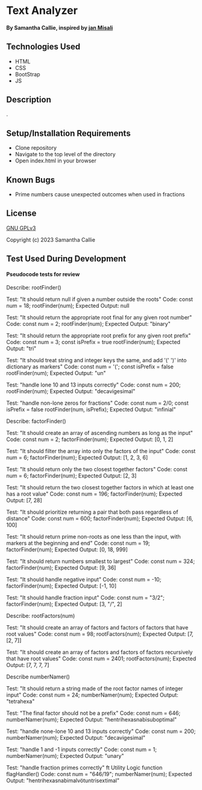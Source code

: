 # Text Analyzer

#### By **Samantha Callie**, inspired by [jan Misali](https://www.seximal.net/names-of-other-bases)

#### 

## Technologies Used

* HTML
* CSS
* BootStrap
* JS

## Description

.

## Setup/Installation Requirements

* Clone repository
* Navigate to the top level of the directory
* Open index.html in your browser

## Known Bugs

* Prime numbers cause unexpected outcomes when used in fractions

## License

[GNU GPLv3](https://choosealicense.com/licenses/agpl-3.0/)

Copyright (c) 2023 Samantha Callie

## Test Used During Development

#### Pseudocode tests for review  

Describe: rootFinder()

Test: "It should return null if given a number outside the roots"
Code:
const num = 18;
rootFinder(num);
Expected Output: null

Test: "It should return the appropriate root final for any given root number"
Code:
const num = 2;
rootFinder(num);
Expected Output: "binary"

Test: "It should return the appropriate root prefix for any given root prefix"
Code:
const num = 3;
const isPrefix = true
rootFinder(num);
Expected Output: "tri"

Test: "It should treat string and integer keys the same, and add '(' ')' into dictionary as markers"
Code:
const num = '(';
const isPrefix = false
rootFinder(num);
Expected Output: "un"

Test: "handle lone 10 and 13 inputs correctly"
Code:
const num = 200;
rootFinder(num);
Expected Output: "decavigesimal"

Test: "handle non-lone zeros for fractions"
Code:
const num = 2/0;
const isPrefix = false
rootFinder(num, isPrefix);
Expected Output: "infinial"

Describe: factorFinder()

Test: "It should create an array of ascending numbers as long as the input"
Code:
const num = 2;
factorFinder(num);
Expected Output: [0, 1, 2]

Test: "It should filter the array into only the factors of the input"
Code:
const num = 6;
factorFinder(num);
Expected Output: [1, 2, 3, 6]

Test: "It should return only the two closest together factors"
Code:
const num = 6;
factorFinder(num);
Expected Output: [2, 3]

Test: "It should return the two closest together factors in which at least one has a root value"
Code: 
const num = 196;
factorFinder(num);
Expected Output: [7, 28]

Test: "It should prioritize returning a pair that both pass regardless of distance"
Code: 
const num = 600;
factorFinder(num);
Expected Output: [6, 100]

Test: "It should return prime non-roots as one less than the input, with markers at the beginning and end"
Code: 
const num = 19;
factorFinder(num);
Expected Output: [0, 18, 999]

Test: "It should return numbers smallest to largest"
Code: 
const num = 324;
factorFinder(num);
Expected Output: [9, 36]

Test: "It should handle negative input"
Code: 
const num = -10;
factorFinder(num);
Expected Output: [-1, 10]

Test: "It should handle fraction input"
Code: 
const num = "3/2";
factorFinder(num);
Expected Output: [3, "/", 2]

Describe: rootFactors(num)

Test: "It should create an array of factors and factors of factors that have root values"
Code:
const num = 98;
rootFactors(num);
Expected Output: [7, [2, 7]]

Test: "It should create an array of factors and factors of factors recursively that have root values"
Code:
const num = 2401;
rootFactors(num);
Expected Output: [7, 7, 7, 7]

Describe numberNamer()

Test: "It should return a string made of the root factor names of integer input"
Code:
const num = 24;
numberNamer(num);
Expected Output: "tetrahexa"

Test: "The final factor should not be a prefix"
Code:
const num = 646;
numberNamer(num);
Expected Output: "hentrihexasnabisuboptimal"

Test: "handle none-lone 10 and 13 inputs correctly"
Code:
const num = 200;
numberNamer(num);
Expected Output: "decavigesimal"

Test: "handle 1 and -1 inputs correctly"
Code:
const num = 1;
numberNamer(num);
Expected Output: "unary"

Test: "handle fraction primes correctly" ft Utility Logic function flagHandler()
Code:
const num = "646/19";
numberNamer(num);
Expected Output: "hentrihexasnabimalvötuntrisextimal"